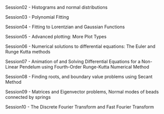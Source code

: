 
Session02 -  Histograms and normal distributions

Session03 - Polynomial Fitting

Session04 - Fitting to Lorentzian and Gaussian Functions

Session05 - Advanced plotting: More Plot Types

Session06 - Numerical solutions to differential equations: The Euler and Runge Kutta methods

Session07 -  Animation of and Solving Differential Equations for a Non-Linear Pendelum using Fourth-Order Runge-Kutta Numerical Method

Session08 - Finding roots, and boundary value problems using Secant Method

Session09 -  Matrices and Eigenvector problems, Normal modes of beads connected by springs

Session10 - The Discrete Fourier Transform and Fast Fourier Transform
